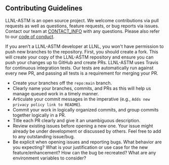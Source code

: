 ## Contributing Guidelines

LLNL-ASTM is an open source project. We welcome contributions via pull requests as well as questions, feature requests, or bug reports via issues. Contact our team at [CONTACT_INFO](https://github.com/LLNL/LLNL-ASTM#troubleshooting-feedback-and-questions-may-be-directed-to) with any questions. Please also refer to our [code of conduct](https://github.com/LLNL/.github/tree/master/community-health/CODE_OF_CONDUCT.md).

If you aren't a LLNL-ASTM developer at LLNL, you won't have permission to push new branches to the repository. First, you should create a fork. This will create your copy of the LLNL-ASTM repository and ensure you can push your changes up to GitHub and create PRs. LLNL-ASTM uses Travis for continuous integration tests. Our tests are automatically run against every new PR, and passing all tests is a requirement for merging your PR.

* Create your branches off the `repo:main` branch.
* Clearly name your branches, commits, and PRs as this will help us manage queued work in a timely manner.
* Articulate your commit messages in the imperative (e.g., `Adds new privacy policy link to README`).
* Commit your work in logically organized commits, and group commits together logically in a PR.
* Title each PR clearly and give it an unambiguous description.
* Review existing issues before opening a new one. Your issue might already be under development or discussed by others. Feel free to add to any outstanding issue/bug.
* Be explicit when opening issues and reporting bugs. What behavior are you expecting? What is your justification or use case for the new feature/enhancement? How can the bug be recreated? What are any environment variables to consider?
